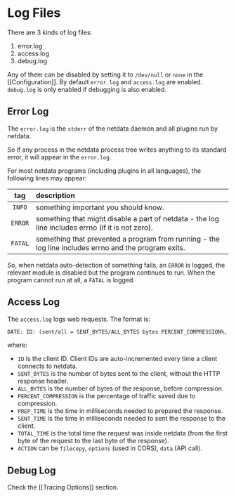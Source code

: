 # Log Files

There are 3 kinds of log files:

1. error.log
2. access.log
3. debug.log

Any of them can be disabled by setting it to `/dev/null` or `none` in the [[Configuration]].
By default `error.log` and `access.log` are enabled. `debug.log` is only enabled if debugging is also enabled.

## Error Log

The `error.log` is the `stderr` of the netdata daemon and all plugins run by netdata.

So if any process in the netdata process tree writes anything to its standard error, it will appear in the `error.log`.

For most netdata programs (including plugins in all languages), the following lines may appear:

tag|description
:--:|:----
`INFO`|something important you should know.
`ERROR`|something that might disable a part of netdata - the log line includes errno (if it is not zero).
`FATAL`|something that prevented a program from running - the log line includes errno and the program exits.

So, when netdata auto-detection of something fails, an `ERROR` is logged, the relevant module is disabled but the program continues to run. When the program cannot run at all, a `FATAL` is logged.


## Access Log

The `access.log` logs web requests. The format is:

```txt
DATE: ID: (sent/all = SENT_BYTES/ALL_BYTES bytes PERCENT_COMPRESSION%, prep/sent/total PREP_TIME/SENT_TIME/TOTAL_TIME ms): ACTION CODE URL
```

where:

 - `ID` is the client ID. Client IDs are auto-incremented every time a client connects to netdata.
 - `SENT_BYTES` is the number of bytes sent to the client, without the HTTP response header.
 - `ALL_BYTES` is the number of bytes of the response, before compression.
 - `PERCENT_COMPRESSION` is the percentage of traffic saved due to compression.
 - `PREP_TIME` is the time in milliseconds needed to prepared the response.
 - `SENT_TIME` is the time in milliseconds needed to sent the response to the client.
 - `TOTAL_TIME` is the total time the request was inside netdata (from the first byte of the request to the last byte of the response).
 - `ACTION` can be `filecopy`, `options` (used in CORS), `data` (API call).

## Debug Log

Check the [[Tracing Options]] section.
